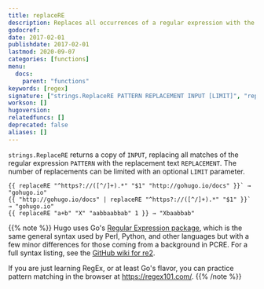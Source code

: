 ```yaml
---
title: replaceRE
description: Replaces all occurrences of a regular expression with the replacement pattern.
godocref:
date: 2017-02-01
publishdate: 2017-02-01
lastmod: 2020-09-07
categories: [functions]
menu:
  docs:
    parent: "functions"
keywords: [regex]
signature: ["strings.ReplaceRE PATTERN REPLACEMENT INPUT [LIMIT]", "replaceRE PATTERN REPLACEMENT INPUT [LIMIT]"]
workson: []
hugoversion:
relatedfuncs: []
deprecated: false
aliases: []
---
```


`strings.ReplaceRE` returns a copy of `INPUT`, replacing all matches of the regular
expression `PATTERN` with the replacement text `REPLACEMENT`.
The number of replacements can be limited with an optional `LIMIT` parameter.

```
{{ replaceRE "^https?://([^/]+).*" "$1" "http://gohugo.io/docs" }}` → "gohugo.io"
{{ "http://gohugo.io/docs" | replaceRE "^https?://([^/]+).*" "$1" }}` → "gohugo.io"
{{ replaceRE "a+b" "X" "aabbaabbab" 1 }} → "Xbaabbab"
```

{{% note %}}
Hugo uses Go's [Regular Expression package](https://golang.org/pkg/regexp/), which is the same general syntax used by Perl, Python, and other languages but with a few minor differences for those coming from a background in PCRE. For a full syntax listing, see the [GitHub wiki for re2](https://github.com/google/re2/wiki/Syntax).

If you are just learning RegEx, or at least Go's flavor, you can practice pattern matching in the browser at <https://regex101.com/>.
{{% /note %}}
